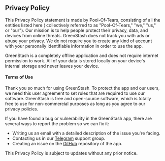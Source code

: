 ## Privacy Policy

This Privacy Policy statement is made by Pool-Of-Tears, consisting of all the entities listed here (
collectively referred to as "Pool-Of-Tears," "we," "us," or "our"). Our mission is to help people
protect their privacy, data, and devices from online threats. GreenStash does not track you with ads
or abuse your privacy. We do not require you to create any kind of account with your personally
identifiable information in order to use the app.

GreenStash is a completely offline application and does not require internet permission to work. All
of your data is stored locally on your device's internal storage and never leaves your device.

#### Terms of Use

Thank you so much for using GreenStash. To protect the app and our users, we need this user
agreement to set rules that are required to use our software. GreenStash is free and open-source
software, which is totally free to use for non-commercial purposes as long as you agree to our
privacy policies.

If you have found a bug or vulnerability in the GreenStash app, there are several ways to report the
problem so we can fix it:

- Writing us an email with a detailed description of the issue you're facing.
- Contacting us in our [Telegram](https://t.me/PotApps) support group.
- Creating an issue on the [GitHub](https://github.com/Pool-Of-Tears/GreenStash) repository of the
  app.

This Privacy Policy is subject to updates without any prior notice.
